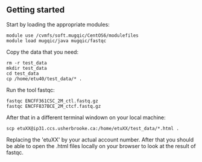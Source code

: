 ## Getting started

Start by loading the appropriate modules:

```
module use /cvmfs/soft.mugqic/CentOS6/modulefiles
module load mugqic/java mugqic/fastqc
```

Copy the data that you need:

```
rm -r test_data
mkdir test_data
cd test_data
cp /home/etu40/test_data/* .
```

Run the tool fastqc:

```
fastqc ENCFF361CSC_2M_ctl.fastq.gz
fastqc ENCFF837BCE_2M_ctcf.fastq.gz
```

After that in a different terminal windown on your local machine:

```
scp etuXX@ip31.ccs.usherbrooke.ca:/home/etuXX/test_data/*.html .
```

Replacing the 'etuXX' by your actual account number. After that you should be able to open the .html files locally on your browser to look at the result of fastqc.
